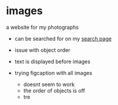 # images
a website for my photographs
- can be searched for on my [search page](https://skparab1.github.io/search)

- issue with object order
- text is displayed before images
- trying figcaption with all images
  - doesnt seem to work 
  - the order of objects is off
  - tre
